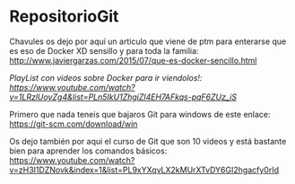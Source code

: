 # RepositorioGit
Chavules os dejo por aquí un articulo que viene de ptm para enterarse que es eso de Docker XD sensillo y para toda la familia: http://www.javiergarzas.com/2015/07/que-es-docker-sencillo.html

*PlayList con videos sobre Docker para ir viendolos!: https://www.youtube.com/watch?v=1LRzlUoyZg4&list=PLn5IkU1ZhgiZl4EH7AFkqs-pqF6ZUz_iS*


Primero que nada teneis que bajaros Git para windows de este enlace: https://git-scm.com/download/win

Os dejo también por aqui el curso de Git que son 10 videos y está bastante bien para aprender los comandos básicos: https://www.youtube.com/watch?v=zH3I1DZNovk&index=1&list=PL9xYXqvLX2kMUrXTvDY6GI2hgacfy0rId


